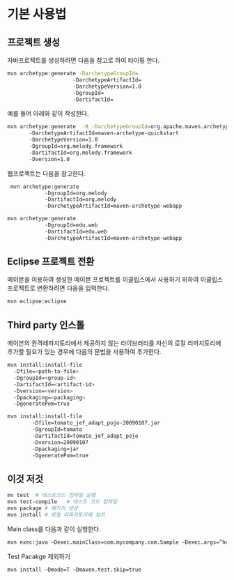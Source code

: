 # 기본 사용법 

## 프로젝트 생성 
자바프로젝트를 생성하려면 다음을 참고로 하여 타이핑 한다.
```bash
mvn archetype:generate -DarchetypeGroupId=
                     -DarchetypeArtifactId=
                     -DarchetypeVersion=1.0
                     -DgroupId=
                     -DartifactId=
```                     
예를 들어 아래와 같이 작성한다.
```bash
mvn archetype:generate  -B -DarchetypeGroupId=org.apache.maven.archetypes 
       -DarchetypeArtifactId=maven-archetype-quickstart 
       -DarchetypeVersion=1.0 
       -DgroupId=org.melody.framework  
       -DartifactId=org.melody.framework 
       -Dversion=1.0
```       

웹프로젝트는 다음을 참고한다. 
```bash
 mvn archetype:generate 
            -DgroupId=org.melody 
            -DartifactId=org.melody 
            -DarchetypeArtifactId=maven-archetype-webapp
```
```bash
mvn archetype:generate 
            -DgroupId=edu.web
            -DartifactId=edu.web
            -DarchetypeArtifactId=maven-archetype-webapp
```                        

## Eclipse 프로젝트 전환 

메이븐을 이용하여 생성한 메이븐 프로젝트를 이클립스에서 사용하기 위하여 이클립스 프로젝트로 변환하려면 다음을 입력한다.
```bash
mvn eclipse:eclipse
```


## Third party 인스톨 
메이븐의 원격레파지토리에서 제공하지 않는 라이브러리를 자신의 로컬 리파지토리에 추가할 필요가 있는 경우에 다음의 문법을 사용하여 추가한다.

```bash
mvn install:install-file
  -Dfile=<path-to-file>
  -DgroupId=<group-id>
  -DartifactId=<artifact-id>
  -Dversion=<version>
  -Dpackaging=<packaging>
  -DgeneratePom=true        
```
```bash
mvn install:install-file 
        -Dfile=tomato_jef_adapt_pojo-20090107.jar             
        -DgroupId=tomato 
        -DartifactId=tomato_jef_adapt_pojo 
        -Dversion=20090107 
        -Dpackaging=jar 
        -DgeneratePom=true
```

## 이것 저것 
```bash
mv test  # 테스트코드 컴파일 실행 
mvn test-compile   # 테스트 코드 컴파일 
mvn package # 패키지 생성 
mvn install # 로컬 리파지토리에 설치
```
Main class를 다음과 같이 실행한다. 
```bash
mvn exec:java –Dexec.mainClass=com.mycompany.com.Sample –Dexec.args=”hello”
```
Test Pacakge 제외하기 
```bash
mvn install –Dmode=T –Dmaven.test.skip=true
```


